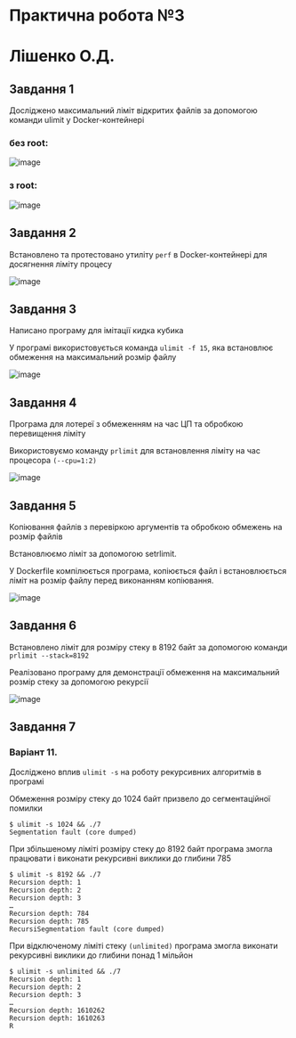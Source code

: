 # Практична робота №3
# Лiшенко О.Д.
## Завдання 1


Досліджено максимальний ліміт відкритих файлів за допомогою команди ulimit у Docker-контейнері

### без root:

![image](https://github.com/user-attachments/assets/03b08d60-8a5e-4942-b1c9-4a301980d4aa)

### з root:

![image](https://github.com/user-attachments/assets/b601b926-a026-4d79-87c1-976663291b18)


## Завдання 2


 Встановлено та протестовано утиліту `perf` в Docker-контейнері для досягнення ліміту процесу

![image](https://github.com/user-attachments/assets/a4332fc3-1025-4d97-a628-6c4b72cda394)




## Завдання 3


Написано програму для імітації кидка кубика 


У програмі використовується команда `ulimit -f 15`, яка встановлює обмеження на максимальний розмір файлу

![image](https://github.com/user-attachments/assets/30cc3bff-d0fa-4ea3-bb03-e500bb99d930)




## Завдання 4


Програма для лотереї з обмеженням на час ЦП та обробкою перевищення ліміту

Використовуємо команду `prlimit` для встановлення ліміту на час процесора `(--cpu=1:2)`

![image](https://github.com/user-attachments/assets/f68a7ba0-e4e2-4433-962c-d28011b2c919)



## Завдання 5


Копіювання файлів з перевіркою аргументів та обробкою обмежень на розмір файлів

Встановлюємо ліміт за допомогою setrlimit. 

У Dockerfile компілюється програма, копіюється файл і встановлюється ліміт на розмір файлу перед виконанням копіювання.

![image](https://github.com/user-attachments/assets/b8723b31-fdb1-4551-ac68-44933ae9b0ab)



## Завдання 6

Встановлено ліміт для розміру стеку в 8192 байт за допомогою команди `prlimit --stack=8192`


Реалізовано програму для демонстрації обмеження на максимальний розмір стеку за допомогою рекурсії


![image](https://github.com/user-attachments/assets/09e230f2-16d1-41bb-a956-5837726047bf)



## Завдання 7
### Варіант 11. 

Досліджено вплив `ulimit -s` на роботу рекурсивних алгоритмів в програмі


Обмеження розміру стеку до 1024 байт призвело до сегментаційної помилки

```
$ ulimit -s 1024 && ./7
Segmentation fault (core dumped)
```

При збільшеному ліміті розміру стеку до 8192 байт програма змогла працювати і виконати рекурсивні виклики до глибини 785
```
$ ulimit -s 8192 && ./7
Recursion depth: 1
Recursion depth: 2
Recursion depth: 3
…
Recursion depth: 784
Recursion depth: 785
RecursiSegmentation fault (core dumped)
```

При відключеному ліміті стеку `(unlimited)` програма змогла виконати рекурсивні виклики до глибини понад 1 мільйон
``` 
$ ulimit -s unlimited && ./7
Recursion depth: 1
Recursion depth: 2
Recursion depth: 3
…
Recursion depth: 1610262
Recursion depth: 1610263
R
```


